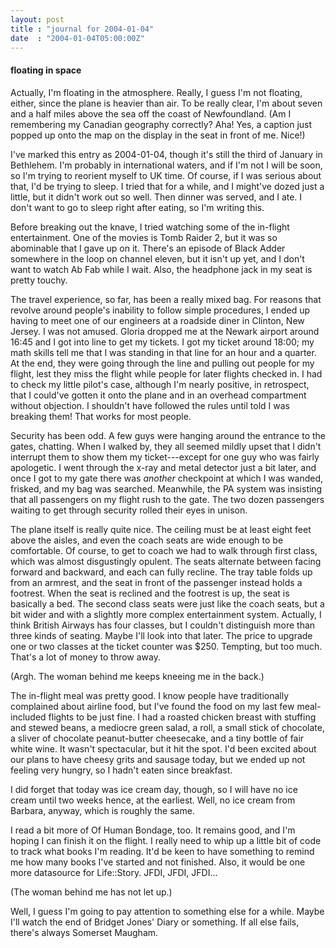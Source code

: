 ```yaml
---
layout: post
title : "journal for 2004-01-04"
date  : "2004-01-04T05:00:00Z"
---
```

<h4>floating in space</h4>Actually, I'm floating in the atmosphere.  Really, I guess I'm not floating, either, since the plane is heavier than air.  To be really clear, I'm about seven and a half miles above the sea off the coast of Newfoundland.  (Am I remembering my Canadian geography correctly?  Aha!  Yes, a caption just popped up onto the map on the display in the seat in front of me.  Nice!)

I've marked this entry as 2004-01-04, though it's still the third of January in Bethlehem.  I'm probably in international waters, and if I'm not I will be soon, so I'm trying to reorient myself to UK time.  Of course, if I was serious about that, I'd be trying to sleep.  I tried that for a while, and I might've dozed just a little, but it didn't work out so well.  Then dinner was served, and I ate.  I don't want to go to sleep right after eating, so I'm writing this.

Before breaking out the knave, I tried watching some of the in-flight entertainment.  One of the movies is Tomb Raider 2, but it was so abominable that I gave up on it.  There's an episode of Black Adder somewhere in the loop on channel eleven, but it isn't up yet, and I don't want to watch Ab Fab while I wait.  Also, the headphone jack in my seat is pretty touchy.

The travel experience, so far, has been a really mixed bag.  For reasons that revolve around people's inability to follow simple procedures, I ended up having to meet one of our engineers at a roadside diner in Clinton, New Jersey. I was not amused.  Gloria dropped me at the Newark airport around 16:45 and I got into line to get my tickets.  I got my ticket around 18:00; my math skills tell me that I was standing in that line for an hour and a quarter.  At the end, they were going through the line and pulling out people for my flight, lest they miss the flight while people for later flights checked in.  I had to check my little pilot's case, although I'm nearly positive, in retrospect, that I could've gotten it onto the plane and in an overhead compartment without objection.  I shouldn't have followed the rules until told I was breaking them! That works for most people.

Security has been odd.  A few guys were hanging around the entrance to the gates, chatting.  When I walked by, they all seemed mildly upset that I didn't interrupt them to show them my ticket---except for one guy who was fairly apologetic.  I went through the x-ray and metal detector just a bit later, and once I got to my gate there was <em>another</em> checkpoint at which I was wanded, frisked, and my bag was searched.  Meanwhile, the PA system was  insisting that all passengers on my flight rush to the gate.  The two dozen passengers waiting to get through security rolled their eyes in unison.

The plane itself is really quite nice.  The ceiling must be at least eight feet above the aisles, and even the coach seats are wide enough to be comfortable. Of course, to get to coach we had to walk through first class, which was almost disgustingly opulent.  The seats alternate between facing forward and backward, and each can fully recline.  The tray table folds up from an armrest, and the seat in front of the passenger instead holds a footrest.  When the seat is reclined and the footrest is up, the seat is basically a bed.  The second class seats were just like the coach seats, but a bit wider and with a slightly more complex entertainment system.  Actually, I think British Airways has four classes, but I couldn't distinguish more than three kinds of seating.  Maybe I'll look into that later.  The price to upgrade one or two classes at the ticket counter was $250.  Tempting, but too much.  That's a lot of money to throw away.

(Argh.  The woman behind me keeps kneeing me in the back.)

The in-flight meal was pretty good.  I know people have traditionally complained about airline food, but I've found the food on my last few meal-included flights to be just fine.  I had a roasted chicken breast with stuffing and stewed beans, a mediocre green salad, a roll, a small stick of chocolate, a sliver of chocolate peanut-butter cheesecake, and a tiny bottle of fair white wine.  It wasn't spectacular, but it hit the spot.  I'd been excited about our plans to have cheesy grits and sausage today, but we ended up not feeling very hungry, so I hadn't eaten since breakfast.

I did forget that today was ice cream day, though, so I will have no ice cream until two weeks hence, at the earliest.  Well, no ice cream from Barbara, anyway, which is roughly the same.

I read a bit more of Of Human Bondage, too.  It remains good, and I'm hoping I can finish it on the flight.  I really need to whip up a little bit of code to track what books I'm reading.  It'd be keen to have something to remind me how many books I've started and not finished.  Also, it would be one more datasource for Life::Story.  JFDI, JFDI, JFDI...

(The woman behind me has not let up.)

Well, I guess I'm going to pay attention to something else for a while.  Maybe I'll watch the end of Bridget Jones' Diary or something.  If all else fails, there's always Somerset Maugham.


